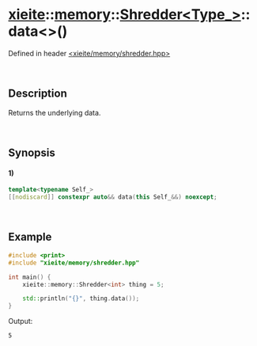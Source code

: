 # [xieite](../../../../../xieite.md)\:\:[memory](../../../../../memory.md)\:\:[Shredder<Type_>](../../../shredder.md)\:\:data\<\>\(\)
Defined in header [<xieite/memory/shredder.hpp>](../../../../../../include/xieite/memory/shredder.hpp)

&nbsp;

## Description
Returns the underlying data.

&nbsp;

## Synopsis
#### 1)
```cpp
template<typename Self_>
[[nodiscard]] constexpr auto&& data(this Self_&&) noexcept;
```

&nbsp;

## Example
```cpp
#include <print>
#include "xieite/memory/shredder.hpp"

int main() {
    xieite::memory::Shredder<int> thing = 5;

    std::println("{}", thing.data());
}
```
Output:
```
5
```

